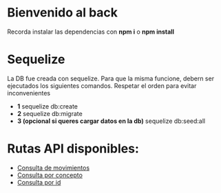 # Bienvenido al back

Recorda instalar las dependencias con **npm i** o **npm install**

# Sequelize 

La DB fue creada con sequelize. Para que la misma funcione, debern ser ejecutados los siguientes comandos. Respetar el orden para evitar inconvenientes

- **1** sequelize db:create
- **2** sequelize db:migrate
- **3 (opcional si queres cargar datos en la db)** sequelize db:seed:all

# Rutas API disponibles:

- [Consulta de movimientos](https://localhost:3001/api/movements/)
- [Consulta por concepto](http://localhost:3001/api/search?concept=)
- [Consulta por id](http://localhost:3001/api/id)

